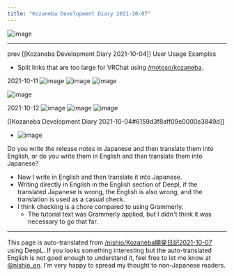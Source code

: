```yaml
---
title: "Kozaneba Development Diary 2021-10-07"
---
```


![image](https://gyazo.com/8856cb7b7951c957dfdfe3cf6f27f15a/thumb/1000)

---
prev  [[Kozaneba Development Diary 2021-10-04]]
User Usage Examples
- Split links that are too large for VRChat using [/motoso/kozaneba](https://scrapbox.io/motoso/kozaneba).

2021-10-11
![image](https://gyazo.com/b7969f22b5d5466c1b635bea836e1bf1/thumb/1000)
![image](https://gyazo.com/e31fec4c894b227e7b13c230b9e046af/thumb/1000)
![image](https://gyazo.com/9d58339c0d47868f6f76f72885ff2783/thumb/1000)

![image](https://gyazo.com/dfe94d4002d73be7eac8cbe78ebc2643/thumb/1000)

2021-10-12
![image](https://gyazo.com/ed558892471712dc893b30bd257fa521/thumb/1000)
![image](https://gyazo.com/f8112925940d458c77d37b53ad62974b/thumb/1000)
![image](https://gyazo.com/8856cb7b7951c957dfdfe3cf6f27f15a/thumb/1000)

[[Kozaneba Development Diary 2021-10-04#6159d3f8aff09e0000e3849d]]
- ![image](https://gyazo.com/3ab0ab2660f69574e9bccef3e5481b2d/thumb/1000)

Do you write the release notes in Japanese and then translate them into English, or do you write them in English and then translate them into Japanese?
- Now I write in English and then translate it into Japanese.
- Writing directly in English in the English section of Deepl, if the translated Japanese is wrong, the English is also wrong, and the translation is used as a casual check.
- I think checking is a chore compared to using Grammerly.
    - The tutorial text was Grammerly applied, but I didn't think it was necessary to go that far.



---
This page is auto-translated from [/nishio/Kozaneba開発日記2021-10-07](https://scrapbox.io/nishio/Kozaneba開発日記2021-10-07) using DeepL. If you looks something interesting but the auto-translated English is not good enough to understand it, feel free to let me know at [@nishio_en](https://twitter.com/nishio_en). I'm very happy to spread my thought to non-Japanese readers.
